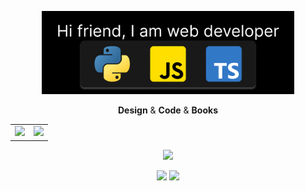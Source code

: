 <p align="center"><img src="https://github.com/MindBreakerGM/MindBreakerGM/blob/main/greeting.png" width="80%"/></p>
<p align="middle">
  <b>Design</b> & <b>Code</b> & <b>Books</b>
</p>
<p align="middle">
  <table>
      <tr>
        <td>
          <img  style="max-width: 100%;" src="https://github-readme-stats.vercel.app/api?username=MindBreakerGM&show_icons=true&hide_border=true&theme=aura_dark"/>
          </td>
          <td>
            <img  style="max-width: 100%;" src="https://github-readme-stats.vercel.app/api/top-langs/?username=MindBreakerGM&show_icons=true&hide_border=true"/>
          </td>
      </tr>
  </table>
<p>
<p align="center"><img  style="max-width: 100%;" src="https://www.codewars.com/users/MindBreakerGM/badges/large"/></p>
<p align="middle">
  <a href="https://github.com/MindBreakerGM/BookList"><img  style="max-width: 100%;" src="https://github-readme-stats.vercel.app/api/pin/?username=MindBreakerGM&repo=BookList&theme=midnight-purple"/></a>
  <a href="https://github.com/MindBreakerGM/MindComponentsReact"><img  style="max-width: 100%;" src="https://github-readme-stats.vercel.app/api/pin/?username=MindBreakerGM&repo=MindComponentsReact&theme=midnight-purple"/></a>
</p>
